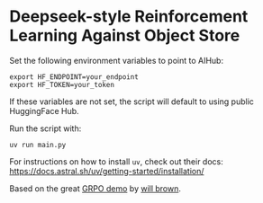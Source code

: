 # Deepseek-style Reinforcement Learning Against Object Store

Set the following environment variables to point to AIHub:
```
export HF_ENDPOINT=your_endpoint
export HF_TOKEN=your_token
```

If these variables are not set, the script will default to using public HuggingFace Hub.

Run the script with:
```
uv run main.py
```

For instructions on how to install `uv`, check out their docs: https://docs.astral.sh/uv/getting-started/installation/

Based on the great [GRPO demo](https://gist.github.com/willccbb/4676755236bb08cab5f4e54a0475d6fb) by [will brown](https://x.com/willccbb). 
